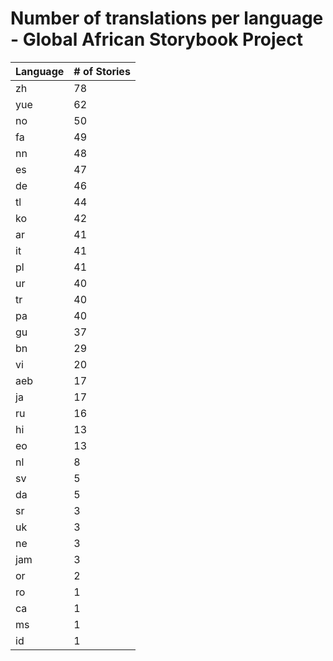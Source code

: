 # Number of translations per language - Global African Storybook Project

Language | # of Stories
-------- | ------------
zh | 78
yue | 62
no | 50
fa | 49
nn | 48
es | 47
de | 46
tl | 44
ko | 42
ar | 41
it | 41
pl | 41
ur | 40
tr | 40
pa | 40
gu | 37
bn | 29
vi | 20
aeb | 17
ja | 17
ru | 16
hi | 13
eo | 13
nl | 8
sv | 5
da | 5
sr | 3
uk | 3
ne | 3
jam | 3
or | 2
ro | 1
ca | 1
ms | 1
id | 1
